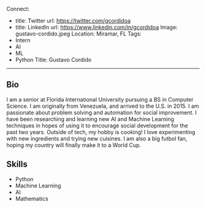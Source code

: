 Connect:
  - title: Twitter
    url: https://twitter.com/gcordidoa
  - title: LinkedIn
    url: https://www.linkedin.com/in/gcordidoa
Image: gustavo-cordido.jpeg
Location: Miramar, FL
Tags:
  - Intern
  - AI
  - ML
  - Python
Title: Gustavo Cordido
---
## Bio
I am a senior at Florida International University pursuing a BS in Computer Science. I am originally from Venezuela, and arrived to the U.S. in 2015.
I am passionate about problem solving and automation for social improvement. I have been researching and learning new AI and Machine Learning techniques in hopes of using it to encourage social development for the past two years. 
Outside of tech, my hobby is cooking! I love experimenting with new ingredients and trying new cuisines. I am also a big futbol fan, hoping my country will finally make it to a World Cup.

## Skills
* Python
* Machine Learning
* AI
* Mathematics
